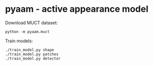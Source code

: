 # pyaam - active appearance model

Download MUCT dataset:

    python -m pyaam.muct

Train models:

    ./train_model.py shape
    ./train_model.py patches
    ./train_model.py detector
